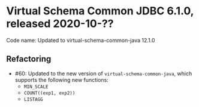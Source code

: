 # Virtual Schema Common JDBC 6.1.0, released 2020-10-??

Code name: Updated to virtual-schema-common-java 12.1.0

## Refactoring

* #60: Updated to the new version of `virtual-schema-common-java`, which supports the following new functions:
    - `MIN_SCALE`
    - `COUNT((exp1, exp2))`
    - `LISTAGG`
